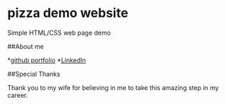 # pizza demo website

Simple HTML/CSS web page demo

##About me

*[github portfolio](https://github.com/zompocalypse)
*[LinkedIn](https://www.linkedin.com/in/jason-stankevich-a798469a/)

##Special Thanks

Thank you to my wife for believing in me to take this amazing step in my career.
